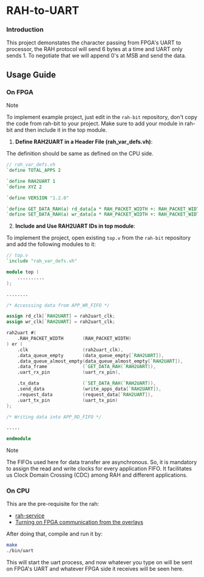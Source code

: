 # RAH-to-UART

### Introduction

This project demonstates the character passing from FPGA's UART to processor,
the RAH protocol will send 6 bytes at a time and UART only sends 1.
To negotiate that we will append 0's at MSB and send the data.

## Usage Guide

### On FPGA

> [!NOTE]
>
> To implement example project, just edit in the `rah-bit` repository, don't copy the code from rah-bit to your project. Make sure to add your module in rah-bit and then include it in the top module.

1. **Define RAH2UART in a Header File (rah_var_defs.vh)**:
    
The definition should be same as defined on the CPU side.

```verilog
// rah_var_defs.vh
`define TOTAL_APPS 2

`define RAH2UART 1
`define XYZ 2

`define VERSION "1.2.0"

`define GET_DATA_RAH(a) rd_data[a * RAH_PACKET_WIDTH +: RAH_PACKET_WIDTH]
`define SET_DATA_RAH(a) wr_data[a * RAH_PACKET_WIDTH +: RAH_PACKET_WIDTH]
```

2. **Include and Use RAH2UART IDs in top module**:

To implement the project, open existing `top.v` from the `rah-bit` repository and add the following modules to it:

```verilog
// top.v
`include "rah_var_defs.vh"

module top (
    ..........
);

........

/* Accesssing data from APP_WR_FIFO */

assign rd_clk[`RAH2UART] = rah2uart_clk;
assign wr_clk[`RAH2UART] = rah2uart_clk;

rah2uart #(
    .RAH_PACKET_WIDTH       (RAH_PACKET_WIDTH)
) er (
    .clk                    (rah2uart_clk),
    .data_queue_empty       (data_queue_empty[`RAH2UART]),
    .data_queue_almost_empty(data_queue_almost_empty[`RAH2UART]),
    .data_frame             (`GET_DATA_RAH(`RAH2UART)),
    .uart_rx_pin            (uart_rx_pin),

    .tx_data                (`SET_DATA_RAH(`RAH2UART)),
    .send_data              (write_apps_data[`RAH2UART]),
    .request_data           (request_data[`RAH2UART]),
    .uart_tx_pin            (uart_tx_pin)
);

/* Writing data into APP_RD_FIFO */

.....

endmodule
```

> [!NOTE]
>
> The FIFOs used here for data transfer are asynchronous. So, it is mandatory to assign the read and write clocks for every application FIFO. It facilitates us Clock Domain Crossing (CDC) among RAH and different applications.

### On CPU

This are the pre-requisite for the rah:

- [rah-service](https://github.com/vicharak-in/rah-bit#pre-requisite)
- [Turning on FPGA communication from the overlays](https://docs.vicharak.in/vaaman-linux/linux-configuration-guide/vicharak-config-tool/#vicharak-config-overlays)

After doing that, compile and run it by:

```bash
make
./bin/uart
```

This will start the uart process, and now whatever you type on will be sent on
FPGA's UART and whatever FPGA side it receives will be seen here.
